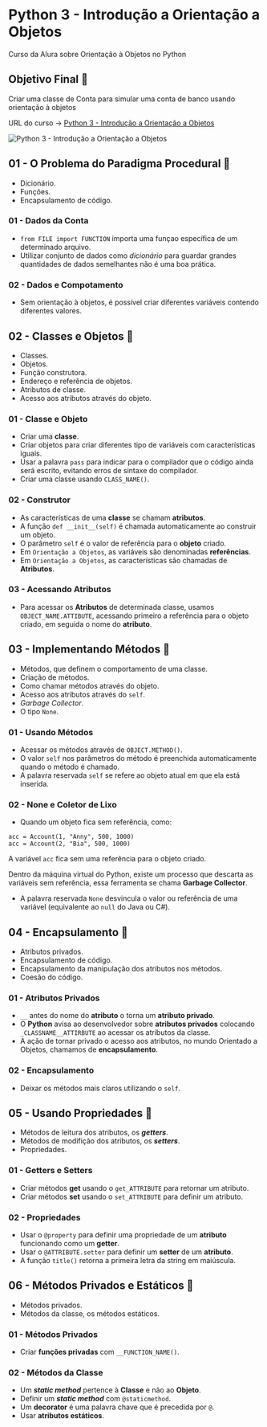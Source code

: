 # Python 3 - Introdução a Orientação a Objetos

Curso da Alura sobre Orientação à Objetos no Python

## Objetivo Final &#x1F3AF;

Criar uma classe de Conta para simular uma conta de banco usando orientação à objetos

URL do curso -> [Python 3 - Introdução a Orientação a Objetos](https://cursos.alura.com.br/course/python-3-intro-orientacao-objetos/faq)

![Python 3 - Introdução a Orientação a Objetos](https://www.alura.com.br/assets/api/share/curso-python-3-intro-orientacao-objetos.png)

## 01 - O Problema do Paradigma Procedural &#x1F516;
* Dicionário.
* Funções.
* Encapsulamento de código.

### 01 - Dados da Conta
* `from FILE import FUNCTION` importa uma funçao específica de um determinado arquivo.
* Utilizar conjunto de dados como *dicionário* para guardar grandes quantidades de dados semelhantes não é uma boa prática.

### 02 - Dados e Compotamento
* Sem orientação à objetos, é possível criar diferentes variáveis contendo diferentes valores.

## 02 - Classes e Objetos &#x1F516;
* Classes.
* Objetos.
* Função construtora.
* Endereço e referência de objetos.
* Atributos de classe.
* Acesso aos atributos através do objeto.

### 01 - Classe e Objeto
* Criar uma **classe**.
* Criar objetos para criar diferentes tipo de variáveis com características iguais.
* Usar a palavra `pass` para indicar para o compilador que o código ainda será escrito, evitando erros de sintaxe do compilador.
* Criar uma classe usando `CLASS_NAME()`.

### 02 - Construtor
* As características de uma **classe** se chamam **atributos**.
* A função `def __init__(self)` é chamada automaticamente ao construir um objeto.
* O parâmetro `self` é o valor de referência para o **objeto** criado.
* Em `Orientação a Objetos`, as variáveis são denominadas **referências**.
* Em `Orientação a Objetos`, as características são chamadas de **Atributos**.

### 03 - Acessando Atributos
* Para acessar os **Atributos** de determinada classe, usamos `OBJECT_NAME.ATTIBUTE`, acessando primeiro a referência para o objeto criado, em seguida o nome do **atributo**.

## 03 - Implementando Métodos &#x1F516;
* Métodos, que definem o comportamento de uma classe.
* Criação de métodos.
* Como chamar métodos através do objeto.
* Acesso aos atributos através do `self`.
* *Garbage Collector*.
* O tipo `None`.

### 01 - Usando Métodos
* Acessar os métodos através de `OBJECT.METHOD()`.
* O valor `self` nos parâmetros do método é preenchida automaticamente quando o método é chamado.
* A palavra reservada `self` se refere ao objeto atual em que ela está inserida.

### 02 - None e Coletor de Lixo
* Quando um objeto fica sem referência, como:
```
acc = Account(1, "Anny", 500, 1000)
acc = Account(2, "Bia", 500, 1000)
```

A variável `acc` fica sem uma referência para o objeto criado.

Dentro da máquina virtual do Python, existe um processo que descarta as variáveis sem referência, essa ferramenta se chama **Garbage Collector**.
* A palavra reservada `None` desvincula o valor ou referência de uma variável (equivalente ao `null` do Java ou C#).

## 04 - Encapsulamento &#x1F516;
* Atributos privados.
* Encapsulamento de código.
* Encapsulamento da manipulação dos atributos nos métodos.
* Coesão do código.

### 01 - Atributos Privados
* `__` antes do nome do **atributo** o torna um **atributo privado**.
* O **Python** avisa ao desenvolvedor sobre **atributos privados** colocando `_CLASSNAME__ATTIRBUTE` ao acessar os atributos da classe.
* A ação de tornar privado o acesso aos atributos, no mundo Orientado a Objetos, chamamos de **encapsulamento**.

### 02 - Encapsulamento
* Deixar os métodos mais claros utilizando o `self`.

## 05 - Usando Propriedades &#x1F516;
* Métodos de leitura dos atributos, os ***getters***.
* Métodos de modifição dos atributos, os ***setters***.
* Propriedades.

### 01 - Getters e Setters
* Criar métodos **get** usando o `get_ATTRIBUTE` para retornar um atributo.
* Criar métodos **set** usando o `set_ATTRIBUTE` para definir um atributo.

### 02 - Propriedades
* Usar o `@property` para definir uma propriedade de um **atributo** funcionando como um **getter**.
* Usar o `@ATTRIBUTE.setter` para definir um **setter** de um **atributo**.
* A função `title()` retorna a primeira letra da string em maiúscula.

## 06 - Métodos Privados e Estáticos &#x1F516;
* Métodos privados.
* Métodos da classe, os métodos estáticos.

### 01 - Métodos Privados
* Criar **funções privadas** com `__FUNCTION_NAME()`.

### 02 - Métodos da Classe
* Um ***static method*** pertence à **Classe** e não ao **Objeto**.
* Definir um ***static method*** com `@staticmethod`.
* Um **decorator** é uma palavra chave que é precedida por `@`.
* Usar **atributos estáticos**.